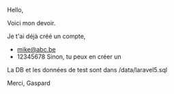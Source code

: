 Hello,

Voici mon devoir.

Je t'ai déjà créé un compte,
- mike@abc.be
- 12345678
Sinon, tu peux en créer un

La DB et les données de test sont dans /data/laravel5.sql

Merci,
Gaspard
